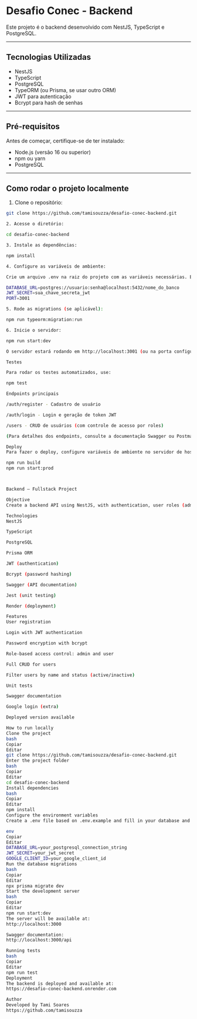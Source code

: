 ﻿# Desafio Conec - Backend

Este projeto é o backend desenvolvido com NestJS, TypeScript e PostgreSQL.

---

## Tecnologias Utilizadas

- NestJS  
- TypeScript  
- PostgreSQL  
- TypeORM (ou Prisma, se usar outro ORM)  
- JWT para autenticação  
- Bcrypt para hash de senhas  

---

## Pré-requisitos

Antes de começar, certifique-se de ter instalado:

- Node.js (versão 16 ou superior)  
- npm ou yarn  
- PostgreSQL  

---

## Como rodar o projeto localmente

1. Clone o repositório:

```bash
git clone https://github.com/tamisouzza/desafio-conec-backend.git

2. Acesse o diretório:

cd desafio-conec-backend

3. Instale as dependências:

npm install

4. Configure as variáveis de ambiente:

Crie um arquivo .env na raiz do projeto com as variáveis necessárias. Exemplo:

DATABASE_URL=postgres://usuario:senha@localhost:5432/nome_do_banco
JWT_SECRET=sua_chave_secreta_jwt
PORT=3001

5. Rode as migrations (se aplicável):

npm run typeorm:migration:run

6. Inicie o servidor:

npm run start:dev

O servidor estará rodando em http://localhost:3001 (ou na porta configurada).

Testes

Para rodar os testes automatizados, use:

npm test

Endpoints principais

/auth/register - Cadastro de usuário

/auth/login - Login e geração de token JWT

/users - CRUD de usuários (com controle de acesso por roles)

(Para detalhes dos endpoints, consulte a documentação Swagger ou Postman)

Deploy
Para fazer o deploy, configure variáveis de ambiente no servidor de hospedagem e execute o build:

npm run build
npm run start:prod



Backend – Fullstack Project

Objective
Create a backend API using NestJS, with authentication, user roles (admin/user), and full CRUD operations, integrated with PostgreSQL and documented using Swagger.

Technologies
NestJS

TypeScript

PostgreSQL

Prisma ORM

JWT (authentication)

Bcrypt (password hashing)

Swagger (API documentation)

Jest (unit testing)

Render (deployment)

Features
User registration

Login with JWT authentication

Password encryption with bcrypt

Role-based access control: admin and user

Full CRUD for users

Filter users by name and status (active/inactive)

Unit tests

Swagger documentation

Google login (extra)

Deployed version available

How to run locally
Clone the project
bash
Copiar
Editar
git clone https://github.com/tamisouzza/desafio-conec-backend.git
Enter the project folder
bash
Copiar
Editar
cd desafio-conec-backend
Install dependencies
bash
Copiar
Editar
npm install
Configure the environment variables
Create a .env file based on .env.example and fill in your database and credentials:

env
Copiar
Editar
DATABASE_URL=your_postgresql_connection_string
JWT_SECRET=your_jwt_secret
GOOGLE_CLIENT_ID=your_google_client_id
Run the database migrations
bash
Copiar
Editar
npx prisma migrate dev
Start the development server
bash
Copiar
Editar
npm run start:dev
The server will be available at:
http://localhost:3000

Swagger documentation:
http://localhost:3000/api

Running tests
bash
Copiar
Editar
npm run test
Deployment
The backend is deployed and available at:
https://desafio-conec-backend.onrender.com

Author
Developed by Tami Soares
https://github.com/tamisouzza
